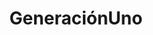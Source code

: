 ---
title: "GeneraciónUno"
url: /ciudad-autonoma-de-buenos-aires/generacionuno/
shop: teléfono móvil
---